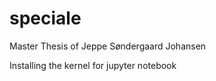# speciale
Master Thesis of Jeppe Søndergaard Johansen

Installing the kernel for jupyter notebook

